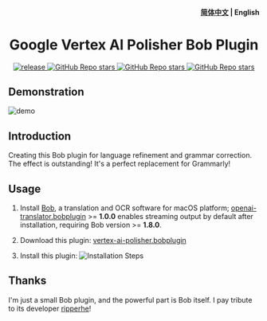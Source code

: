 <h4 align="right">
  <a href="https://github.com/openai-translator/bob-plugin-openai-polisher/blob/main/README.md">简体中文</a> | <strong>English</strong>
</h4>

<div>
  <h1 align="center">Google Vertex AI Polisher Bob Plugin</h1>
  <p align="center">
    <a href="https://github.com/zhao-ji/bob-plugin-vertex-ai-polisher/releases" target="_blank">
        <img src="https://github.com/zhao-ji/bob-plugin-vertex-ai-polisher/actions/workflows/release.yaml/badge.svg" alt="release">
    </a>
    <a href="https://github.com/zhao-ji/bob-plugin-vertex-ai-polisher/releases">
        <img alt="GitHub Repo stars" src="https://img.shields.io/github/stars/zhao-ji/bob-plugin-vertex-ai-polisher?style=flat">
    </a>
    <a href="https://github.com/zhao-ji/bob-plugin-vertex-ai-polisher/releases">
        <img alt="GitHub Repo stars" src="https://img.shields.io/badge/OpenAI-Bob-brightgreen?style=flat">
    </a>
    <a href="https://github.com/zhao-ji/bob-plugin-vertex-ai-polisher/releases">
        <img alt="GitHub Repo stars" src="https://img.shields.io/badge/Langurage-JavaScript-brightgreen?style=flat&color=blue">
    </a>
  </p>
</div>

## Demonstration

![demo](https://user-images.githubusercontent.com/1206493/222710761-bbd5ce10-2b12-42c0-abfa-5a3152157cb2.gif)

## Introduction

Creating this Bob plugin for language refinement and grammar correction. The effect is outstanding! It's a perfect replacement for Grammarly!

## Usage

1. Install [Bob](https://bobtranslate.com/guide/#%E5%AE%89%E8%A3%85), a translation and OCR software for macOS platform; [openai-translator.bobplugin](https://github.com/yetone/bob-plugin-openai-translator/releases/latest) >= **1.0.0** enables streaming output by default after installation, requiring Bob version >= **1.8.0**.

2. Download this plugin: [vertex-ai-polisher.bobplugin](https://github.com/zhao-ji/bob-plugin-vertex-ai-polisher/releases/latest)

3. Install this plugin:
  ![Installation Steps](https://user-images.githubusercontent.com/1206493/222712959-4a4b27e2-b129-408a-a8af-24a3a89df2dd.gif)

## Thanks

I'm just a small Bob plugin, and the powerful part is Bob itself. I pay tribute to its developer [ripperhe](https://github.com/ripperhe)!
